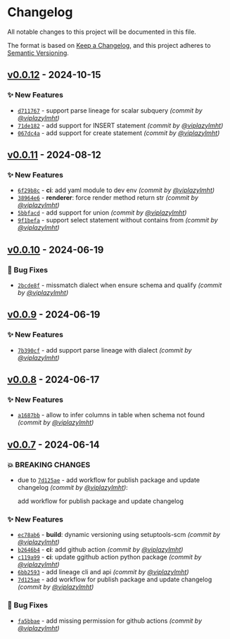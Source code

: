 # Changelog
All notable changes to this project will be documented in this file.

The format is based on [Keep a Changelog](https://keepachangelog.com/en/1.0.0/),
and this project adheres to [Semantic Versioning](https://semver.org/spec/v2.0.0.html).

## [v0.0.12] - 2024-10-15
### :sparkles: New Features
- [`d711767`](https://github.com/viplazylmht/sql-datalineage/commit/d71176769eed9131e401fb6b3fddedc154582f2b) - support parse lineage for scalar subquery *(commit by [@viplazylmht](https://github.com/viplazylmht))*
- [`71de182`](https://github.com/viplazylmht/sql-datalineage/commit/71de182f7215fc573e70240ff6696c107658ec05) - add support for INSERT statement *(commit by [@viplazylmht](https://github.com/viplazylmht))*
- [`067dc4a`](https://github.com/viplazylmht/sql-datalineage/commit/067dc4a4fe808e1a9999488c97893f44236bf0c3) - add support for create statement *(commit by [@viplazylmht](https://github.com/viplazylmht))*


## [v0.0.11] - 2024-08-12
### :sparkles: New Features
- [`6f29b8c`](https://github.com/viplazylmht/sql-datalineage/commit/6f29b8c5b5116b15f9f1405c1d80fb7f41e94ebc) - **ci**: add yaml module to dev env *(commit by [@viplazylmht](https://github.com/viplazylmht))*
- [`38964e6`](https://github.com/viplazylmht/sql-datalineage/commit/38964e649f03af7db6aa790c905abef2d439819a) - **renderer**: force render method return str *(commit by [@viplazylmht](https://github.com/viplazylmht))*
- [`5bbfacd`](https://github.com/viplazylmht/sql-datalineage/commit/5bbfacd99a98ebd1ade3d3345340d7ab17eab8f6) - add support for union *(commit by [@viplazylmht](https://github.com/viplazylmht))*
- [`9f1befa`](https://github.com/viplazylmht/sql-datalineage/commit/9f1befa35c3d53098c4d5d51982f48644399f6ee) - support select statement without contains from *(commit by [@viplazylmht](https://github.com/viplazylmht))*


## [v0.0.10] - 2024-06-19
### :bug: Bug Fixes
- [`2bcde8f`](https://github.com/viplazylmht/sql-datalineage/commit/2bcde8f834a0d5c60d9b8ac1e4544526543e6664) - missmatch dialect when ensure schema and qualify *(commit by [@viplazylmht](https://github.com/viplazylmht))*


## [v0.0.9] - 2024-06-19
### :sparkles: New Features
- [`7b390cf`](https://github.com/viplazylmht/sql-datalineage/commit/7b390cf738a18770a84095fe9da147b5b4b20af9) - add support parse lineage with dialect *(commit by [@viplazylmht](https://github.com/viplazylmht))*


## [v0.0.8] - 2024-06-17
### :sparkles: New Features
- [`a1687bb`](https://github.com/viplazylmht/sql-datalineage/commit/a1687bb5c4415f7bebbce91e2c1e7675a6e43fdc) - allow to infer columns in table when schema not found *(commit by [@viplazylmht](https://github.com/viplazylmht))*


## [v0.0.7] - 2024-06-14
### :boom: BREAKING CHANGES
- due to [`7d125ae`](https://github.com/viplazylmht/sql-datalineage/commit/7d125ae072e1b618a467e65a4ae942b10125615c) - add workflow for publish package and update changelog *(commit by [@viplazylmht](https://github.com/viplazylmht))*:

  add workflow for publish package and update changelog


### :sparkles: New Features
- [`ec78ab6`](https://github.com/viplazylmht/sql-datalineage/commit/ec78ab6eca19a80d30fd45885c5fa59171bc0916) - **build**: dynamic versioning using setuptools-scm *(commit by [@viplazylmht](https://github.com/viplazylmht))*
- [`b2646b4`](https://github.com/viplazylmht/sql-datalineage/commit/b2646b4968509915280c610d50e707c638146162) - **ci**: add github action *(commit by [@viplazylmht](https://github.com/viplazylmht))*
- [`c119a99`](https://github.com/viplazylmht/sql-datalineage/commit/c119a99dacc8f63ea3949dadc861f7066efb9466) - **ci**: update ggithub action python package *(commit by [@viplazylmht](https://github.com/viplazylmht))*
- [`6bb2593`](https://github.com/viplazylmht/sql-datalineage/commit/6bb2593d73abc829b5193fa7ef6a354f857d4288) - add lineage cli and api *(commit by [@viplazylmht](https://github.com/viplazylmht))*
- [`7d125ae`](https://github.com/viplazylmht/sql-datalineage/commit/7d125ae072e1b618a467e65a4ae942b10125615c) - add workflow for publish package and update changelog *(commit by [@viplazylmht](https://github.com/viplazylmht))*

### :bug: Bug Fixes
- [`fa5bbae`](https://github.com/viplazylmht/sql-datalineage/commit/fa5bbaeeab67c2d39f2b4d6bd202fa0bb9738764) - add missing permission for github actions *(commit by [@viplazylmht](https://github.com/viplazylmht))*

[v0.0.7]: https://github.com/viplazylmht/sql-datalineage/compare/v0.0.1...v0.0.7
[v0.0.8]: https://github.com/viplazylmht/sql-datalineage/compare/v0.0.7...v0.0.8
[v0.0.9]: https://github.com/viplazylmht/sql-datalineage/compare/v0.0.8...v0.0.9
[v0.0.10]: https://github.com/viplazylmht/sql-datalineage/compare/v0.0.9...v0.0.10
[v0.0.11]: https://github.com/viplazylmht/sql-datalineage/compare/v0.0.10...v0.0.11
[v0.0.12]: https://github.com/viplazylmht/sql-datalineage/compare/v0.0.11...v0.0.12
